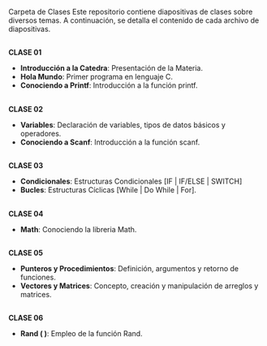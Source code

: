 Carpeta de Clases
Este repositorio contiene diapositivas de clases sobre diversos temas. A continuación, se detalla el contenido de cada archivo de diapositivas.

## 
**CLASE 01**
- **Introducción a la Catedra**: Presentación de la Materia.
- **Hola Mundo**: Primer programa en lenguaje C.
- **Conociendo a Printf**: Introducción a la función printf.
## 
**CLASE 02**
- **Variables**: Declaración de variables, tipos de datos básicos y operadores.
- **Conociendo a Scanf**: Introducción a la función scanf.
## 
**CLASE 03**
- **Condicionales**: Estructuras Condicionales [IF | IF/ELSE | SWITCH]
- **Bucles**: Estructuras Cíclicas [While | Do While | For].
## 
**CLASE 04**
- **Math**: Conociendo la libreria Math.
## 
**CLASE 05**
- **Punteros y Procedimientos**: Definición, argumentos y retorno de funciones.
- **Vectores y Matrices**: Concepto, creación y manipulación de arreglos y matrices.
## 
**CLASE 06**
- **Rand ( )**: Empleo de la función Rand.

